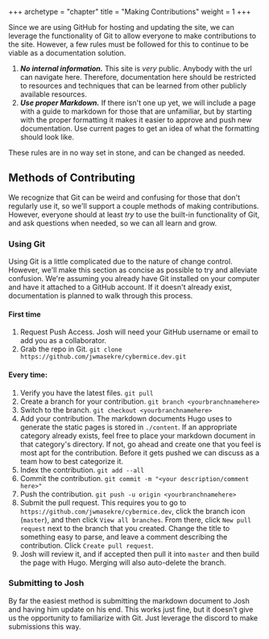 +++
archetype = "chapter"
title = "Making Contributions"
weight = 1
+++


Since we are using GitHub for hosting and updating the site, we can leverage the functionality of Git to allow everyone to make contributions to the site. However, a few rules must be followed for this to continue to be viable as a documentation solution.

1. ***No internal information.*** This site is *very* public. Anybody with the url can navigate here. Therefore, documentation here should be restricted to resources and techniques that can be learned from other publicly available resources.
2. ***Use proper Markdown.*** If there isn't one up yet, we will include a page with a guide to markdown for those that are unfamiliar, but by starting with the proper formatting it makes it easier to approve and push new documentation. Use current pages to get an idea of what the formatting should look like.

These rules are in no way set in stone, and can be changed as needed.

## Methods of Contributing

We recognize that Git can be weird and confusing for those that don't regularly use it, so we'll support a couple methods of making contributions. However, everyone should at least *try* to use the built-in functionality of Git, and ask questions when needed, so we can all learn and grow.

### Using Git

Using Git is a little complicated due to the nature of change control. However, we'll make this section as concise as possible to try and alleviate confusion. We're assuming you already have Git installed on your computer and have it attached to a GitHub account. If it doesn't already exist, documentation is planned to walk through this process.

#### First time

1. Request Push Access. Josh will need your GitHub username or email to add you as a collaborator.
2. Grab the repo in Git. `git clone https://github.com/jwmasekre/cybermice.dev.git`

#### Every time:

1. Verify you have the latest files. `git pull`
2. Create a branch for your contribution. `git branch <yourbranchnamehere>`
3. Switch to the branch. `git checkout <yourbranchnamehere>`
4. Add your contribution. The markdown documents Hugo uses to generate the static pages is stored in `./content`. If an appropriate category already exists, feel free to place your markdown document in that category's directory. If not, go ahead and create one that you feel is most apt for the contribution. Before it gets pushed we can discuss as a team how to best categorize it.
5. Index the contribution. `git add --all`
6. Commit the contribution. `git commit -m "<your description/comment here>"`
7. Push the contribution. `git push -u origin <yourbranchnamehere>`
8. Submit the pull request. This requires you to go to `https://github.com/jwmasekre/cybermice.dev`, click the branch icon (`master`), and then click `View all branches`. From there, click `New pull request` next to the branch that you created. Change the title to something easy to parse, and leave a comment describing the contribution. Click `Create pull request`.
9. Josh will review it, and if accepted then pull it into `master` and then build the page with Hugo. Merging will also auto-delete the branch.

### Submitting to Josh

By far the easiest method is submitting the markdown document to Josh and having him update on his end. This works just fine, but it doesn't give us the opportunity to familiarize with Git. Just leverage the discord to make submissions this way.